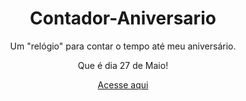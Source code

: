 
# <h1 align="center">Contador-Aniversario</h1>

<p align="center">Um "relógio" para contar o tempo até meu aniversário.</p>
<p align="center">Que é dia 27 de Maio!</p>
 
<p align="center"><a href="https://dillikel.github.io/Contador-Aniversario/" target="_blank">Acesse aqui</a></p>

